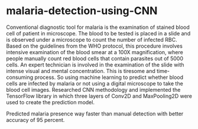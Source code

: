 # malaria-detection-using-CNN


Conventional diagnostic tool for malaria is the examination of stained blood cell of
patient in microscope. The blood to be tested is placed in a slide and is observed under a
microscope to count the number of infected RBC. Based on the guidelines from the
WHO protocol, this procedure involves intensive examination of the blood smear at a
100X magnification, where people manually count red blood cells that contain parasites
out of 5000 cells. An expert technician is involved in the examination of the slide with
intense visual and mental concentration. This is tiresome and time- consuming process. 
So using machine learning to predict whether blood cells are infected by malaria or not 
using a digital microscope to take the blood cell images. Researched CNN methodology and 
implemented the TensorFlow library in which three layers of Conv2D and MaxPooling2D were 
used to create the prediction model.

Predicted malaria presence way faster than manual detection with better accuracy of 95 percent.
